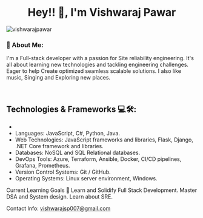 <h1 align="center">Hey!! 👋, I'm Vishwaraj Pawar </h1> 
<p align="left"> <img src="https://komarev.com/ghpvc/?username=vishwarajpawar&label=Profile%20views&color=0e75b6&style=flat" alt="vishwarajpawar" /> </p>

<h3> 💫 About Me:</h3>
<p> I'm a Full-stack developer with a passion for Site reliability engineering. It's all about learning new technologies and tackling engineering challenges. 
Eager to help Create optimized seamless scalable solutions. I also like music, Singing and Exploring new places.</p>
<br>
<h2>Technologies & Frameworks 💻🛠️:</h2>
<ul>
<li></li>
<li>Languages: JavaScript, C#, Python, Java.</li>
<li>Web Technologies: JavaScript frameworks and libraries, Flask, Django, .NET Core framework and libraries.</li>
<li>Databases: NoSQL and SQL Relational databases.</li>
<li>DevOps Tools: Azure, Terraform, Ansible, Docker, CI/CD pipelines, Grafana, Prometheus.</li>
<li>Version Control Systems:  Git / GitHub.</li>
<li>Operating Systems: Linux server environment, Windows.</li>
</ul>
Current Learning Goals 🎯
Learn and Solidify Full Stack Development.
Master DSA and System design.
Learn about SRE.

Contact Info: 
vishwarajsp007@gmail.com
